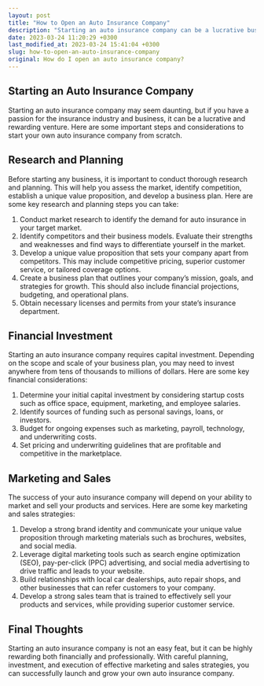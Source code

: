 ```yaml
---
layout: post
title: "How to Open an Auto Insurance Company"
description: "Starting an auto insurance company can be a lucrative business. This article will guide you on how to start your own auto insurance company from scratch."
date: 2023-03-24 11:20:29 +0300
last_modified_at: 2023-03-24 15:41:04 +0300
slug: how-to-open-an-auto-insurance-company
original: How do I open an auto insurance company?
---
```

## Starting an Auto Insurance Company

Starting an auto insurance company may seem daunting, but if you have a passion for the insurance industry and business, it can be a lucrative and rewarding venture. Here are some important steps and considerations to start your own auto insurance company from scratch.

## Research and Planning

Before starting any business, it is important to conduct thorough research and planning. This will help you assess the market, identify competition, establish a unique value proposition, and develop a business plan. Here are some key research and planning steps you can take:

1. Conduct market research to identify the demand for auto insurance in your target market.
2. Identify competitors and their business models. Evaluate their strengths and weaknesses and find ways to differentiate yourself in the market.
3. Develop a unique value proposition that sets your company apart from competitors. This may include competitive pricing, superior customer service, or tailored coverage options.
4. Create a business plan that outlines your company’s mission, goals, and strategies for growth. This should also include financial projections, budgeting, and operational plans.
5. Obtain necessary licenses and permits from your state’s insurance department.

## Financial Investment

Starting an auto insurance company requires capital investment. Depending on the scope and scale of your business plan, you may need to invest anywhere from tens of thousands to millions of dollars. Here are some key financial considerations:

1. Determine your initial capital investment by considering startup costs such as office space, equipment, marketing, and employee salaries.
2. Identify sources of funding such as personal savings, loans, or investors.
3. Budget for ongoing expenses such as marketing, payroll, technology, and underwriting costs.
4. Set pricing and underwriting guidelines that are profitable and competitive in the marketplace.

## Marketing and Sales

The success of your auto insurance company will depend on your ability to market and sell your products and services. Here are some key marketing and sales strategies:

1. Develop a strong brand identity and communicate your unique value proposition through marketing materials such as brochures, websites, and social media.
2. Leverage digital marketing tools such as search engine optimization (SEO), pay-per-click (PPC) advertising, and social media advertising to drive traffic and leads to your website.
3. Build relationships with local car dealerships, auto repair shops, and other businesses that can refer customers to your company.
4. Develop a strong sales team that is trained to effectively sell your products and services, while providing superior customer service.

## Final Thoughts

Starting an auto insurance company is not an easy feat, but it can be highly rewarding both financially and professionally. With careful planning, investment, and execution of effective marketing and sales strategies, you can successfully launch and grow your own auto insurance company.